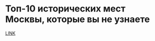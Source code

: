 # Топ-10 исторических мест Москвы, которые вы не узнаете



[LINK](https://varlamov.ru/3079852.html)
